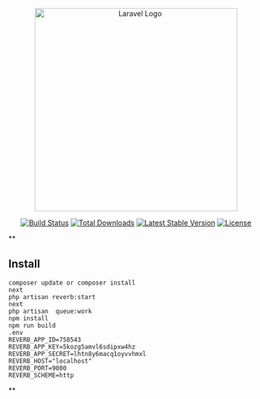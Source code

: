 
<p align="center"><a href="https://laravel.com" target="_blank"><img src="https://raw.githubusercontent.com/laravel/art/master/logo-lockup/5%20SVG/2%20CMYK/1%20Full%20Color/laravel-logolockup-cmyk-red.svg" width="400" alt="Laravel Logo"></a></p>

<p align="center">
<a href="https://github.com/laravel/framework/actions"><img src="https://github.com/laravel/framework/workflows/tests/badge.svg" alt="Build Status"></a>
<a href="https://packagist.org/packages/laravel/framework"><img src="https://img.shields.io/packagist/dt/laravel/framework" alt="Total Downloads"></a>
<a href="https://packagist.org/packages/laravel/framework"><img src="https://img.shields.io/packagist/v/laravel/framework" alt="Latest Stable Version"></a>
<a href="https://packagist.org/packages/laravel/framework"><img src="https://img.shields.io/packagist/l/laravel/framework" alt="License"></a>
</p>
**

## Install

    composer update or composer install
    next
    php artisan reverb:start
    next
    php artisan  queue:work
    npm install
    npm run build
    .env
    REVERB_APP_ID=758543  
    REVERB_APP_KEY=5kozg5amvl6sdipxw4hz  
    REVERB_APP_SECRET=lhtn8y6macq1oyvvhmxl  
    REVERB_HOST="localhost"  
    REVERB_PORT=9000  
    REVERB_SCHEME=http

**

